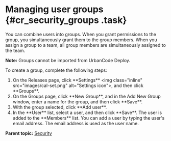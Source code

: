 # Managing user groups {#cr_security_groups .task}

You can combine users into groups. When you grant permissions to the group, you simultaneously grant them to the group members. When you assign a group to a team, all group members are simultaneously assigned to the team.

**Note:** Groups cannot be imported from UrbanCode Deploy.

To create a group, complete the following steps:

1.   On the Releases page, click \*\*Settings\*\* <img class="inline" src="images/cal-set.png" alt="Settings icon"\>, and then click \*\*Groups\*\*. 
2.   On the Groups page, click \*\*New Group\*\*, and in the Add New Group window, enter a name for the group, and then click \*\*Save\*\*. 
3.   With the group selected, click \*\*Add user\*\*. 
4.   In the \*\*User\*\* list, select a user, and then click \*\*Save\*\*. The user is added to the \*\*Members\*\* list. You can add a user by typing the user's email address. The email address is used as the user name. 

**Parent topic:** [Security](../topics/c_node_security.md)

